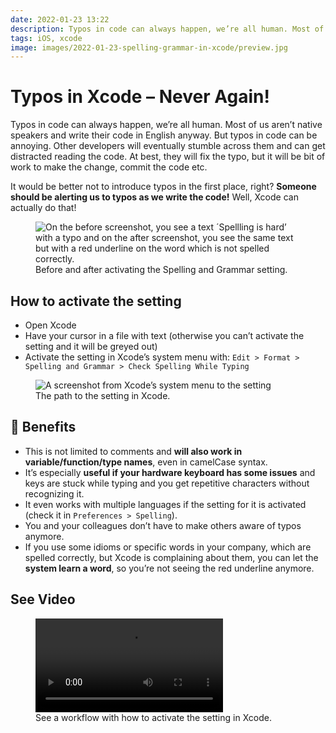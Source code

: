 ```yaml
---
date: 2022-01-23 13:22
description: Typos in code can always happen, we’re all human. Most of us aren’t native speakers and write their code in English anyway. But typos in code can be annoying. Other developers will eventually stumble across them and can get distracted reading the code. At best, they will fix the typo, but it will be bit of work to make the change, commit the code etc. It would be better not to introduce typos in the first place, right? Someone should be alerting us to typos as we write the code! Well, Xcode can actually do that!
tags: iOS, xcode
image: images/2022-01-23-spelling-grammar-in-xcode/preview.jpg
---
```

# Typos in Xcode – Never Again!

Typos in code can always happen, we’re all human. Most of us aren’t native speakers and write their code in English anyway. But typos in code can be annoying. Other developers will eventually stumble across them and can get distracted reading the code. At best, they will fix the typo, but it will be bit of work to make the change, commit the code etc.

It would be better not to introduce typos in the first place, right? **Someone should be alerting us to typos as we write the code!** Well, Xcode can actually do that!

<figure>
    <img src="../../images/2022-01-23-spelling-grammar-in-xcode/before-after.png" alt="On the before screenshot, you see a text ´Spellling is hard’ with a typo and on the after screenshot, you see the same text but with a red underline on the word which is not spelled correctly." />
    <figcaption>Before and after activating the Spelling and Grammar setting.</figcaption>
</figure>

## How to activate the setting

- Open Xcode
- Have your cursor in a file with text (otherwise you can’t activate the setting and it will be greyed out)
- Activate the setting in Xcode’s system menu with: `Edit > Format > Spelling and Grammar > Check Spelling While Typing`

<figure>
    <img src="../../images/2022-01-23-spelling-grammar-in-xcode/setting.jpg" alt="A screenshot from Xcode’s system menu to the setting" />
    <figcaption>The path to the setting in Xcode.</figcaption>
</figure>

## 🥳 Benefits

- This is not limited to comments and **will also work in variable/function/type names**, even in camelCase syntax.
- It’s especially **useful if your hardware keyboard has some issues** and keys are stuck while typing and you get repetitive characters without recognizing it.
- It even works with multiple languages if the setting for it is activated (check it in `Preferences > Spelling`).
- You and your colleagues don’t have to make others aware of typos anymore.
- If you use some idioms or specific words in your company, which are spelled correctly, but Xcode is complaining about them, you can let the **system learn a word**, so you’re not seeing the red underline anymore.

## See Video

<figure>
    <video controls>
        <source src="../../images/2022-01-23-spelling-grammar-in-xcode/activate-spelling-and-grammar-checks.mov" type="video/mp4">
    </video>
    <figcaption>See a workflow with how to activate the setting in Xcode.</figcaption>
</figure>
